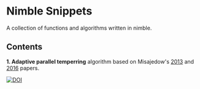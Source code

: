 Nimble Snippets
===============

A collection of functions and algorithms written in nimble. 

Contents
--------

**1. Adaptive parallel temperring** algorithm based on Misajedow's [2013](http://www.tandfonline.com/doi/abs/10.1080/10618600.2013.778779) and [2016](https://link.springer.com/article/10.1007/s11222-015-9579-0) papers.



[![DOI](https://zenodo.org/badge/106051349.svg)](https://zenodo.org/badge/latestdoi/106051349)
